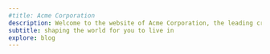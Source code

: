 ```yaml
---
#title: Acme Corporation
description: Welcome to the website of Acme Corporation, the leading creator of digital shapes on the planet, providing precise shape creations that are ready to use.
subtitle: shaping the world for you to live in
explore: blog
---
```


